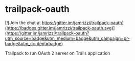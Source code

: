 # trailpack-oauth

[![Join the chat at https://gitter.im/jamrizzi/trailpack-oauth](https://badges.gitter.im/jamrizzi/trailpack-oauth.svg)](https://gitter.im/jamrizzi/trailpack-oauth?utm_source=badge&utm_medium=badge&utm_campaign=pr-badge&utm_content=badge)

Trailpack to run OAuth 2 server on Trails application
